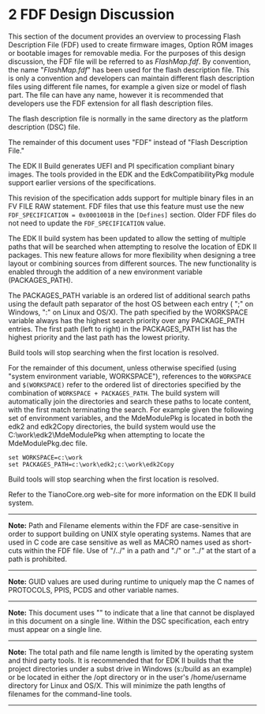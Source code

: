 <!--- @file
  2 FDF Design Discussion

  Copyright (c) 2006-2017, Intel Corporation. All rights reserved.<BR>

  Redistribution and use in source (original document form) and 'compiled'
  forms (converted to PDF, epub, HTML and other formats) with or without
  modification, are permitted provided that the following conditions are met:

  1) Redistributions of source code (original document form) must retain the
     above copyright notice, this list of conditions and the following
     disclaimer as the first lines of this file unmodified.

  2) Redistributions in compiled form (transformed to other DTDs, converted to
     PDF, epub, HTML and other formats) must reproduce the above copyright
     notice, this list of conditions and the following disclaimer in the
     documentation and/or other materials provided with the distribution.

  THIS DOCUMENTATION IS PROVIDED BY TIANOCORE PROJECT "AS IS" AND ANY EXPRESS OR
  IMPLIED WARRANTIES, INCLUDING, BUT NOT LIMITED TO, THE IMPLIED WARRANTIES OF
  MERCHANTABILITY AND FITNESS FOR A PARTICULAR PURPOSE ARE DISCLAIMED. IN NO
  EVENT SHALL TIANOCORE PROJECT  BE LIABLE FOR ANY DIRECT, INDIRECT, INCIDENTAL,
  SPECIAL, EXEMPLARY, OR CONSEQUENTIAL DAMAGES (INCLUDING, BUT NOT LIMITED TO,
  PROCUREMENT OF SUBSTITUTE GOODS OR SERVICES; LOSS OF USE, DATA, OR PROFITS;
  OR BUSINESS INTERRUPTION) HOWEVER CAUSED AND ON ANY THEORY OF LIABILITY,
  WHETHER IN CONTRACT, STRICT LIABILITY, OR TORT (INCLUDING NEGLIGENCE OR
  OTHERWISE) ARISING IN ANY WAY OUT OF THE USE OF THIS DOCUMENTATION, EVEN IF
  ADVISED OF THE POSSIBILITY OF SUCH DAMAGE.

-->

# 2 FDF Design Discussion

This section of the document provides an overview to processing Flash
Description File (FDF) used to create firmware images, Option ROM images or
bootable images for removable media. For the purposes of this design
discussion, the FDF file will be referred to as _FlashMap.fdf_. By convention,
the name "_FlashMap.fdf_" has been used for the flash description file. This is
only a convention and developers can maintain different flash description files
using different file names, for example a given size or model of flash part.
The file can have any name, however it is recommended that developers use the
FDF extension for all flash description files.

The flash description file is normally in the same directory as the platform
description (DSC) file.

The remainder of this document uses "FDF" instead of "Flash Description File."

The EDK II Build generates UEFI and PI specification compliant binary images.
The tools provided in the EDK and the EdkCompatibilityPkg module support
earlier versions of the specifications.

This revision of the specification adds support for multiple binary files in
an FV FILE RAW statement. FDF files that use this feature must use the new
`FDF_SPECIFICATION = 0x0001001B` in the `[Defines]` section. Older FDF files
do not need to update the `FDF_SPECIFICATION` value.

The EDK II build system has been updated to allow the setting of multiple paths
that will be searched when attempting to resolve the location of EDK II
packages. This new feature allows for more flexibility when designing a tree
layout or combining sources from different sources. The new functionality is
enabled through the addition of a new environment variable (PACKAGES_PATH).

The PACKAGES_PATH variable is an ordered list of additional search paths using
the default path separator of the host OS between each entry ( ";" on Windows,
":" on Linux and OS/X). The path specified by the WORKSPACE variable always has
the highest search priority over any PACKAGE_PATH entries. The first path (left
to right) in the PACKAGES_PATH list has the highest priority and the last path
has the lowest priority.

Build tools will stop searching when the first location is resolved.

For the remainder of this document, unless otherwise specified (using "system
environment variable, WORKSPACE"), references to the `WORKSPACE` and
`$(WORKSPACE)` refer to the ordered list of directories specified by the
combination of `WORKSPACE + PACKAGES_PATH`. The build system will automatically
join the directories and search these paths to locate content, with the first
match terminating the search. For example given the following set of
environment variables, and the MdeModulePkg is located in both the edk2 and
edk2Copy directories, the build system would use the
C:\work\edk2\MdeModulePkg when attempting to locate the MdeModulePkg.dec file.

```
set WORKSPACE=c:\work
set PACKAGES_PATH=c:\work\edk2;c:\work\edk2Copy
```

Build tools will stop searching when the first location is resolved.

Refer to the TianoCore.org web-site for more information on the EDK II build
system.

**********
**Note:** Path and Filename elements within the FDF are case-sensitive in order
to support building on UNIX style operating systems. Names that are used in C
code are case sensitive as well as MACRO names used as short-cuts within the
FDF file. Use of "/../" in a path and "./" or "../" at the start of a path is
prohibited.
**********
**Note:** GUID values are used during runtime to uniquely map the C names of
PROTOCOLS, PPIS, PCDS and other variable names.
**********
**Note:** This document uses "\" to indicate that a line that cannot be
displayed in this document on a single line. Within the DSC specification, each
entry must appear on a single line.
**********
**Note:** The total path and file name length is limited by the operating
system and third party tools. It is recommended that for EDK II builds that the
project directories under a subst drive in Windows (s:/build as an example) or
be located in either the /opt directory or in the user's /home/username
directory for Linux and OS/X. This will minimize the path lengths of filenames
for the command-line tools.
**********

